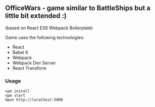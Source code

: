 ## OfficeWars - game similar to BattleShips but a little bit extended :)
(based on React ES6 Webpack Boilerplate)

Game uses the following technologies:
* React
* Babel 6
* Webpack
* Webpack Dev Server
* React Transform

### Usage

```
npm install
npm start
Open http://localhost:5000
```
